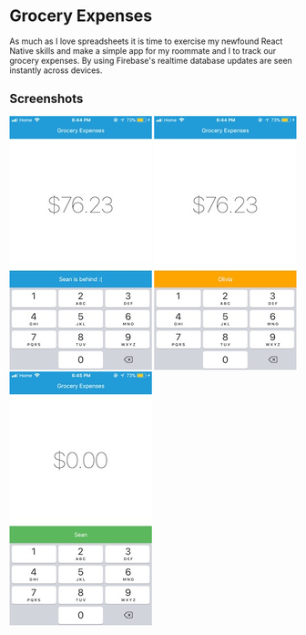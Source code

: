 # Grocery Expenses

As much as I love spreadsheets it is time to exercise my newfound React Native skills and make a simple app for my roommate and I to track our grocery expenses. By using Firebase's realtime database updates are seen instantly across devices.

## Screenshots

![screenshot1](screenshots/IMG_4791.jpg) ![screenshot1](screenshots/IMG_4792.jpg) ![screenshot1](screenshots/IMG_4793.jpg)
